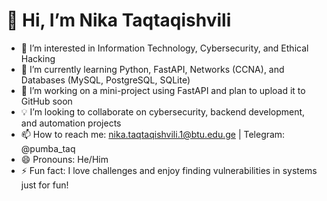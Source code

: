 # 👋 Hi, I’m Nika Taqtaqishvili  

- 👀 I’m interested in Information Technology, Cybersecurity, and Ethical Hacking  
- 🌱 I’m currently learning Python, FastAPI, Networks (CCNA), and Databases (MySQL, PostgreSQL, SQLite)  
- 💼 I’m working on a mini-project using FastAPI and plan to upload it to GitHub soon  
- 💡 I’m looking to collaborate on cybersecurity, backend development, and automation projects  
- 📫 How to reach me: nika.taqtaqishvili.1@btu.edu.ge | Telegram: @pumba_taq 
- 😄 Pronouns: He/Him  
- ⚡ Fun fact: I love challenges and enjoy finding vulnerabilities in systems just for fun!  

<!---
Taqtaq/Taqtaq is a ✨ special ✨ repository because its `README.md` (this file) appears on your GitHub profile.
You can click the Preview link to take a look at your changes.
--->  

